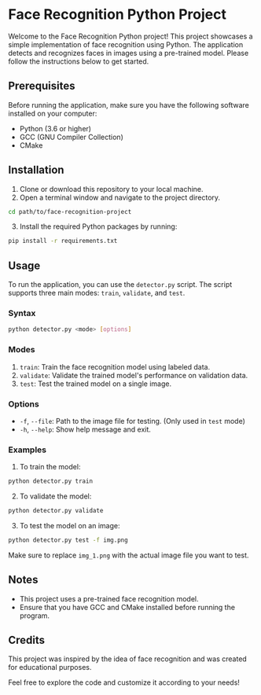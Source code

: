 # Face Recognition Python Project

Welcome to the Face Recognition Python project! This project showcases a simple implementation of face recognition using Python. The application detects and recognizes faces in images using a pre-trained model. Please follow the instructions below to get started.

## Prerequisites

Before running the application, make sure you have the following software installed on your computer:

- Python (3.6 or higher)
- GCC (GNU Compiler Collection)
- CMake

## Installation

1. Clone or download this repository to your local machine.
2. Open a terminal window and navigate to the project directory.

```bash
cd path/to/face-recognition-project
```

3. Install the required Python packages by running:

```bash
pip install -r requirements.txt
```

## Usage

To run the application, you can use the `detector.py` script. The script supports three main modes: `train`, `validate`, and `test`.

### Syntax

```bash
python detector.py <mode> [options]
```

### Modes

1. `train`: Train the face recognition model using labeled data.
2. `validate`: Validate the trained model's performance on validation data.
3. `test`: Test the trained model on a single image.

### Options

- `-f`, `--file`: Path to the image file for testing. (Only used in `test` mode)
- `-h`, `--help`: Show help message and exit.

### Examples

1. To train the model:

```bash
python detector.py train
```

2. To validate the model:

```bash
python detector.py validate
```

3. To test the model on an image:

```bash
python detector.py test -f img.png
```

Make sure to replace `img_1.png` with the actual image file you want to test.

## Notes

- This project uses a pre-trained face recognition model.
- Ensure that you have GCC and CMake installed before running the program.

## Credits

This project was inspired by the idea of face recognition and was created for educational purposes.

Feel free to explore the code and customize it according to your needs!

